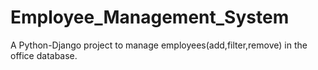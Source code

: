 # Employee_Management_System
A Python-Django project to manage employees(add,filter,remove) in the office database.
